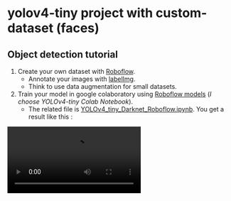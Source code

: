 # yolov4-tiny project with custom-dataset (faces)

## **Object detection tutorial**

1. Create your own dataset with [Roboflow](https://roboflow.com/).
   - Annotate your images with [labelImg](https://github.com/mathieu34/yolov4_custom-dataset_webcam/tree/master/labelImg).
   - Think to use data augmentation for small datasets.
2. Train your model in google colaboratory using [Roboflow models](https://models.roboflow.com/) (*I choose YOLOv4-tiny Colab Notebook*).  
   - The related file is [YOLOv4_tiny_Darknet_Roboflow.ipynb](https://github.com/mathieu34/yolov4_custom-dataset_webcam/blob/master/YOLOv4_tiny_Darknet_Roboflow.ipynb). You get a result like this :  
   
<!--[alt text](https://github.com/mathieu34/yolov4_custom-dataset_webcam/blob/master/predictions.jpg?raw=true)-->
![alt text](https://github.com/mathieu34/yolov4_custom-dataset_webcam/blob/master/outpy.avi?raw=true)
